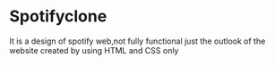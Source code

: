 # Spotifyclone
 It is a design of spotify web,not fully functional just the outlook of the website created by using HTML and CSS only
